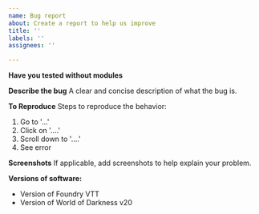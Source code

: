 ```yaml
---
name: Bug report
about: Create a report to help us improve
title: ''
labels: ''
assignees: ''

---
```


**Have you tested without modules**

**Describe the bug**
A clear and concise description of what the bug is.

**To Reproduce**
Steps to reproduce the behavior:
1. Go to '...'
2. Click on '....'
3. Scroll down to '....'
4. See error

**Screenshots**
If applicable, add screenshots to help explain your problem.

**Versions of software:**
- Version of Foundry VTT
- Version of World of Darkness v20
